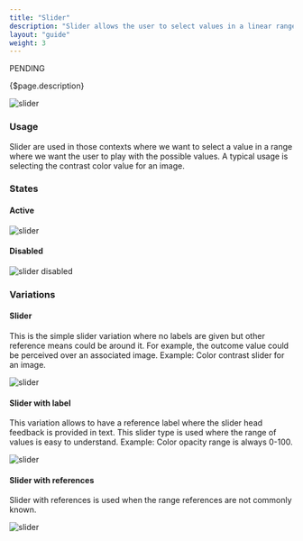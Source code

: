 ```yaml
---
title: "Slider"
description: "Slider allows the user to select values in a linear range of values."
layout: "guide"
weight: 3
---
```


<span class="label label-secondary">PENDING</span>



<div class="page-description">{$page.description}</div>

![slider](../../../images/Slider.png)

### Usage

Slider are used in those contexts where we want to select a value in a range where we want the user to play with the possible values. A typical usage is selecting the contrast color value for an image.

### States

#### Active
![slider](../../../images/Slider.png)

#### Disabled
![slider disabled](../../../images/SliderDisabled.png)

### Variations

#### Slider
This is the simple slider variation where no labels are given but other reference means could be around it. For example, the outcome value could be perceived over an associated image. Example: Color contrast slider for an image.

![slider](../../../images/Slider.png)

#### Slider with label
This variation allows to have a reference label where the slider head feedback is provided in text. This slider type is used where the range of values is easy to understand. Example: Color opacity range is always 0-100.

![slider](../../../images/SliderLabel.png)

#### Slider with references
Slider with references is used when the range references are not commonly known. 

![slider](../../../images/SliderReferences.png)
